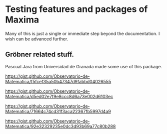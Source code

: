 # Testing features and packages of Maxima

Many of this is just a single or immediate step beyond the documentation. I wish can be advanced further.

## Gröbner related stuff.

Pascual Jara from Universidad de Granada made some use of this package.

https://gist.github.com/Observatorio-de-Matematica/f5fcef35a50b47347d9fabbd04026555

https://gist.github.com/Observatorio-de-Matematica/d5ed02e7f9e8ccc8d6a73e002d6103ec

https://gist.github.com/Observatorio-de-Matematica/71664c74cd31f3aca22367fb5997d4a9

https://gist.github.com/Observatorio-de-Matematica/92e32329235e0dc3d93b69a77c80b288
